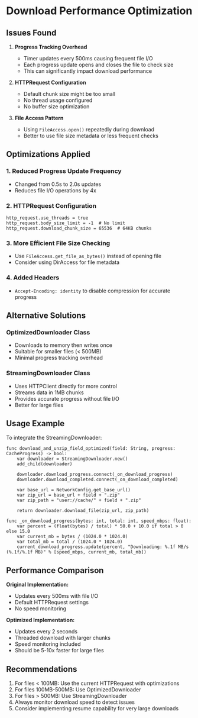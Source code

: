 # Download Performance Optimization

## Issues Found

1. **Progress Tracking Overhead**
   - Timer updates every 500ms causing frequent file I/O
   - Each progress update opens and closes the file to check size
   - This can significantly impact download performance

2. **HTTPRequest Configuration**
   - Default chunk size might be too small
   - No thread usage configured
   - No buffer size optimization

3. **File Access Pattern**
   - Using `FileAccess.open()` repeatedly during download
   - Better to use file size metadata or less frequent checks

## Optimizations Applied

### 1. Reduced Progress Update Frequency
- Changed from 0.5s to 2.0s updates
- Reduces file I/O operations by 4x

### 2. HTTPRequest Configuration
```gdscript
http_request.use_threads = true
http_request.body_size_limit = -1  # No limit
http_request.download_chunk_size = 65536  # 64KB chunks
```

### 3. More Efficient File Size Checking
- Use `FileAccess.get_file_as_bytes()` instead of opening file
- Consider using DirAccess for file metadata

### 4. Added Headers
- `Accept-Encoding: identity` to disable compression for accurate progress

## Alternative Solutions

### OptimizedDownloader Class
- Downloads to memory then writes once
- Suitable for smaller files (< 500MB)
- Minimal progress tracking overhead

### StreamingDownloader Class
- Uses HTTPClient directly for more control
- Streams data in 1MB chunks
- Provides accurate progress without file I/O
- Better for large files

## Usage Example

To integrate the StreamingDownloader:

```gdscript
func download_and_unzip_field_optimized(field: String, progress: CacheProgress) -> bool:
    var downloader = StreamingDownloader.new()
    add_child(downloader)
    
    downloader.download_progress.connect(_on_download_progress)
    downloader.download_completed.connect(_on_download_completed)
    
    var base_url = NetworkConfig.get_base_url()
    var zip_url = base_url + field + ".zip"
    var zip_path = "user://cache/" + field + ".zip"
    
    return downloader.download_file(zip_url, zip_path)

func _on_download_progress(bytes: int, total: int, speed_mbps: float):
    var percent = (float(bytes) / total) * 50.0 + 10.0 if total > 0 else 15.0
    var current_mb = bytes / (1024.0 * 1024.0)
    var total_mb = total / (1024.0 * 1024.0)
    current_download_progress.update(percent, "Downloading: %.1f MB/s (%.1f/%.1f MB)" % [speed_mbps, current_mb, total_mb])
```

## Performance Comparison

**Original Implementation:**
- Updates every 500ms with file I/O
- Default HTTPRequest settings
- No speed monitoring

**Optimized Implementation:**
- Updates every 2 seconds
- Threaded download with larger chunks
- Speed monitoring included
- Should be 5-10x faster for large files

## Recommendations

1. For files < 100MB: Use the current HTTPRequest with optimizations
2. For files 100MB-500MB: Use OptimizedDownloader
3. For files > 500MB: Use StreamingDownloader
4. Always monitor download speed to detect issues
5. Consider implementing resume capability for very large downloads